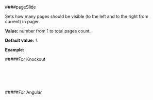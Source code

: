 ﻿####pageSlide

Sets how many pages should be visible (to the left and to the right from current) in pager.

**Value:** number from 1 to  total pages count.

**Default value:** *1*.

**Example:**

#####For Knockout
<!--Start the highlighter-->
<pre class="brush: html">
	<div data-bind="tgrid: { provider: itemsProvider, enablePaging: true, pageSlide: 3}">
	</div>
</pre>

#####For Angular

<pre class="brush: html">
	<t-grid provider="itemsProvider" enablePaging="true" pageSlide="3">
	</t-grid>
</pre>

#####

<script type="text/javascript">
    SyntaxHighlighter.highlight();
</script>

